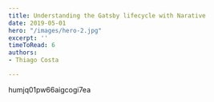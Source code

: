 ```yaml
---
title: Understanding the Gatsby lifecycle with Narative
date: 2019-05-01
hero: "/images/hero-2.jpg"
excerpt: ''
timeToRead: 6
authors:
- Thiago Costa

---
```

humjq01pw66aigcogi7ea